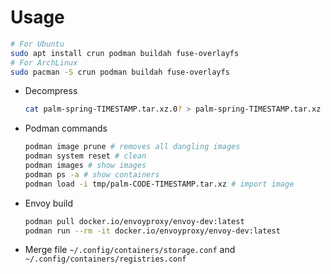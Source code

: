 # Usage

```bash
# For Ubuntu
sudo apt install crun podman buildah fuse-overlayfs
# For ArchLinux
sudo pacman -S crun podman buildah fuse-overlayfs
```

- Decompress

  ```bash
  cat palm-spring-TIMESTAMP.tar.xz.0? > palm-spring-TIMESTAMP.tar.xz
  ```

- Podman commands

  ```bash
  podman image prune # removes all dangling images
  podman system reset # clean
  podman images # show images
  podman ps -a # show containers
  podman load -i tmp/palm-CODE-TIMESTAMP.tar.xz # import image
  ```

- Envoy build

  ```bash
  podman pull docker.io/envoyproxy/envoy-dev:latest
  podman run --rm -it docker.io/envoyproxy/envoy-dev:latest
  ```

- Merge file `~/.config/containers/storage.conf` and `~/.config/containers/registries.conf`
